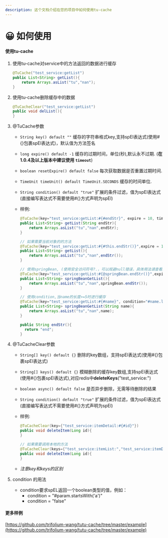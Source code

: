 ```yaml
---
description: 这个文档介绍在您的项目中如何使用tu-cache
---
```


# 😀 如何使用

#### 使用tu-cache

1.  使用tu-cache对service中的方法返回的数据进行缓存

    ```java
    @TuCache("test_service:getList")
    public List<String> getList(){
        return Arrays.asList("tu","nan");
    }
    ```
2.  使用tu-cache删除缓存中的数据

    ```java
    @TuCacheClear("test_service:getList")
    public void delList(){
    }
    ```
3. @TuCache参数
   * `String key() default ""` 缓存的字符串格式key,支持spEl表达式(使用#{}包裹spEl表达式)，默认值为方法签名
   * `long expire() default -1` 缓存的过期时间，单位(秒),默认永不过期. (**在1.0.4及以上版本中建议使用 `timeout`**)
   * `boolean resetExpire() default false` 每次获取数据是否重置过期时间.
   * `TimeUnit timeUnit() default TimeUnit.SECONDS` 缓存的时间单位.
   * `String condition() default "true"` 扩展的条件过滤，值为spEl表达式(直接编写表达式不需要使用#{}方式声明为spEl)
   *   样例:

       ```java
       @TuCache(key="test_service:getList:#{#endStr}", expire = 10, timeUnit=TimeUnit.SECONDS)
       public List<String> getList(String endStr){
           return Arrays.asList("tu","nan",endStr);
       }

       // 如果需要当前对象的的方法
       @TuCache(key="test_service:getList:#{#this.endStr()}",expire = 120)
       public List<String> getList(){
           return Arrays.asList("tu","nan",endStr());
       }

       // 使用springBean, (使用安全访问符号?.，可以规避null错误，具体用法请查看spEl表达式)
       @TuCache(key="test_service:getList:#{@springBean.endStr()}",expire = 120)
       public List<String> springBeanGetList(){
           return Arrays.asList("tu","nan",springBean.endStr());
       }

       // 使用condition,当name的长度>=5时进行缓存
       @TuCache(key="test_service:getList:#{#name}", condition="#name.length() >= 5")
       public List<String> springBeanGetList(String name){
           return Arrays.asList("tu","nan",name);
       }

       public String endStr(){
         return "end";
       }
       ```
4. @TuCacheClear参数
   * `String[] key() default {}` 删除的key数组，支持spEl表达式(使用#{}包裹spEl表达式)
   * `String[] keys() default {}` 模糊删除的缓存key数组,支持spEl表达式(使用#{}包裹spEl表达式),对应redis中**deleteKeys**("test\_service:")
   * `boolean async() default false` 是否异步删除，无需等待删除的结果
   * `String condition() default "true"` 扩展的条件过滤，值为spEl表达式(直接编写表达式不需要使用#{}方式声明为spEl)
   *   样例:

       ```java
       @TuCacheClear(key={"test_service:itemDetail:#{#id}"})
       public void deleteItem(Long id){
       }

       // 如果需要调用本地的方法
       @TuCacheClear(keys={"test_service:itemList:","test_service:itemDetail:#{#id}"}, async = true)
       public void deleteItem(Long id){
       }
       ```
   * _注意key和keys的区别_
5. condition 的用法
   * condition要求spEL返回一个boolean类型的值，例如：
     * condition = "#param.startsWith('a')"
     * condition = "false"

#### 更多样例

[https://github.com/trifolium-wang/tutu-cache/tree/master/example](https://github.com/trifolium-wang/tutu-cache/tree/master/example)

